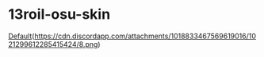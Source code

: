 # 13roil-osu-skin

[Default](https://drive.google.com/file/d/1dPxX7Zp0bjyNJ69PSWNmnqn45l5wvs8a/view)(https://cdn.discordapp.com/attachments/1018833467569619016/1021299612285415424/8.png)
